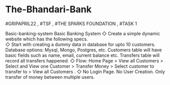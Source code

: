 # The-Bhandari-Bank

#GRIPAPRIL22 , #TSF , #THE SPARKS FOUNDATION , #TASK 1

Basic-banking-system Basic Banking System 
◇ Create a simple dynamic website which has the following specs. <br>
◇ Start with creating a dummy data in database for upto 10 customers. Database options: Mysql, Mongo, Postgres, etc. Customers table will have basic fields such as name, email, current balance etc. Transfers table will record all transfers happened.
◇ Flow: Home Page > View all Customers > Select and View one Customer > Transfer Money > Select customer to transfer to > View all Customers .
◇ No Login Page. No User Creation. Only transfer of money between multiple users.
